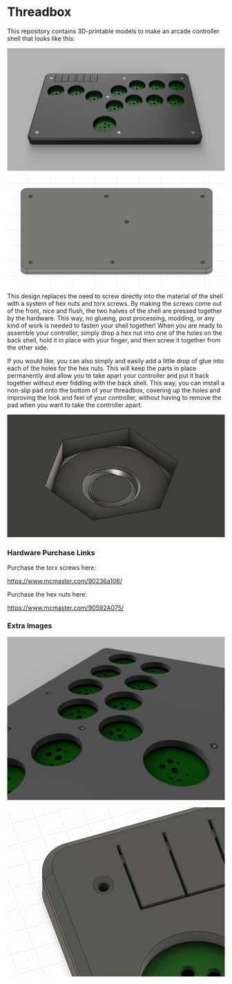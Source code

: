 # Threadbox

This repository contains 3D-printable models to make an arcade controller shell that looks like this:

![image](https://github.com/sean44104/threadbox/blob/master/Images/render1.png)

![image](https://github.com/sean44104/threadbox/blob/master/Images/back.png)

This design replaces the need to screw directly into the material of the shell with a system of hex nuts and torx screws. By making the screws come out of the front, nice and flush, the two halves of the shell are pressed together by the hardware. This way, no glueing, post processing, modding, or any kind of work is needed to fasten your shell together! When you are ready to assemble your controller, simply drop a hex nut into one of the holes on the back shell, hold it in place with your finger, and then screw it together from the other side.

If you would like, you can also simply and easily add a little drop of glue into each of the holes for the hex nuts. This will keep the parts in place permanently and allow you to take apart your controller and put it back together without ever fiddling with the back shell. This way, you can install a non-slip pad onto the bottom of your threadbox, covering up the holes and improving the look and feel of your controller, without having to remove the pad when you want to take the controller apart.

![image](https://github.com/sean44104/threadbox/blob/master/Images/hex.png)

### Hardware Purchase Links

Purchase the torx screws here:

https://www.mcmaster.com/90236a106/

Purchase the hex nuts here:

https://www.mcmaster.com/90592A075/

### Extra Images

![image](https://github.com/sean44104/threadbox/blob/master/Images/render2.png)

![image](https://github.com/sean44104/threadbox/blob/master/Images/screwhole.png)